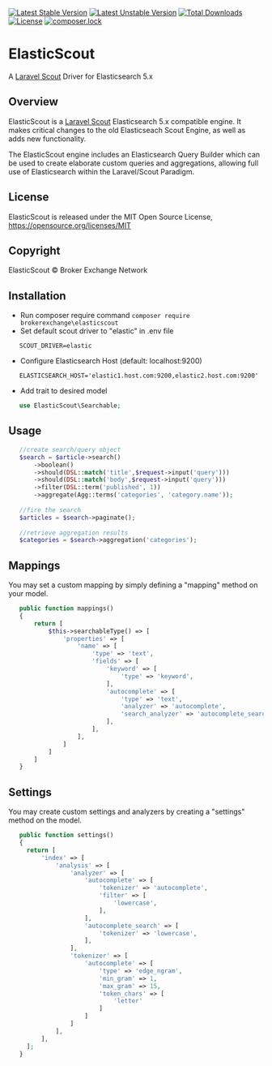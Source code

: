 [![Latest Stable Version](https://poser.pugx.org/brokerexchange/elasticscout/v/stable)](https://packagist.org/packages/brokerexchange/elasticscout)
[![Latest Unstable Version](https://poser.pugx.org/brokerexchange/elasticscout/v/unstable)](https://packagist.org/packages/brokerexchange/elasticscout)
[![Total Downloads](https://poser.pugx.org/brokerexchange/elasticscout/downloads)](https://packagist.org/packages/brokerexchange/elasticscout)
[![License](https://poser.pugx.org/brokerexchange/elasticscout/license)](https://packagist.org/packages/brokerexchange/elasticscout)
[![composer.lock](https://poser.pugx.org/brokerexchange/elasticscout/composerlock)](https://packagist.org/packages/brokerexchange/elasticscout)

# ElasticScout
A [Laravel Scout](https://github.com/laravel/scout) Driver for Elasticsearch 5.x

## Overview
ElasticScout is a [Laravel Scout](https://github.com/laravel/scout) Elasticsearch 5.x compatible engine. It makes critical changes to the old Elasticseach Scout Engine, as well as adds new functionality.

The ElasticScout engine includes an Elasticsearch Query Builder which can be used to create elaborate custom queries and aggregations, allowing full use of Elasticsearch within the Laravel/Scout Paradigm.

## License
ElasticScout is released under the MIT Open Source License, <https://opensource.org/licenses/MIT>

## Copyright
ElasticScout &copy; Broker Exchange Network

## Installation
 * Run composer require command
 `composer require brokerexchange\elasticscout`
 * Set default scout driver to "elastic" in .env file
 ```env
    SCOUT_DRIVER=elastic
 ```
 * Configure Elasticsearch Host (default: localhost:9200)
 ```env
    ELASTICSEARCH_HOST='elastic1.host.com:9200,elastic2.host.com:9200'
 ```
 * Add trait to desired model
 ```php
    use ElasticScout\Searchable;
 ```
 
## Usage
 ```php
    //create search/query object
    $search = $article->search()
        ->boolean()
        ->should(DSL::match('title',$request->input('query')))
        ->should(DSL::match('body',$request->input('query')))
        ->filter(DSL::term('published', 1))
        ->aggregate(Agg::terms('categories', 'category.name'));
        
    //fire the search
    $articles = $search->paginate();
        
    //retrieve aggregation results
    $categories = $search->aggregation('categories');
 ```
## Mappings
 You may set a custom mapping by simply defining a "mapping" method on your model.
 
 ```php
    public function mappings()
    {
        return [
            $this->searchableType() => [
                'properties' => [
                    'name' => [
                        'type' => 'text',
                        'fields' => [
                            'keyword' => [
                                'type' => 'keyword',
                            ],
                            'autocomplete' => [
                                'type' => 'text',
                                'analyzer' => 'autocomplete',
                                'search_analyzer' => 'autocomplete_search',
                            ],
                        ],
                    ],
                ]
            ]
        ]
    }
 ```
 
 ## Settings
  You may create custom settings and analyzers by creating a "settings" method on the model.
  
 ```php
    public function settings()
    {
      return [
          'index' => [
              'analysis' => [
                  'analyzer' => [
                      'autocomplete' => [
                          'tokenizer' => 'autocomplete',
                          'filter' => [
                              'lowercase',
                          ],
                      ],
                      'autocomplete_search' => [
                          'tokenizer' => 'lowercase',
                      ],
                  ],
                  'tokenizer' => [
                      'autocomplete' => [
                          'type' => 'edge_ngram',
                          'min_gram' => 1,
                          'max_gram' => 15,
                          'token_chars' => [
                              'letter'
                          ]
                      ]
                  ]
              ],
          ],
      ];
    }
 ```